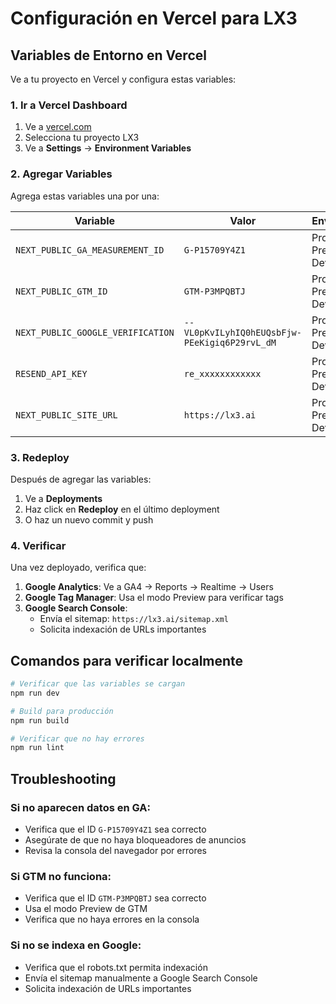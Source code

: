 # Configuración en Vercel para LX3

## Variables de Entorno en Vercel

Ve a tu proyecto en Vercel y configura estas variables:

### 1. Ir a Vercel Dashboard
1. Ve a [vercel.com](https://vercel.com)
2. Selecciona tu proyecto LX3
3. Ve a **Settings** → **Environment Variables**

### 2. Agregar Variables

Agrega estas variables una por una:

| Variable | Valor | Environment |
|----------|-------|-------------|
| `NEXT_PUBLIC_GA_MEASUREMENT_ID` | `G-P15709Y4Z1` | Production, Preview, Development |
| `NEXT_PUBLIC_GTM_ID` | `GTM-P3MPQBTJ` | Production, Preview, Development |
| `NEXT_PUBLIC_GOOGLE_VERIFICATION` | `--VL0pKvILyhIQ0hEUQsbFjw-PEeKigiq6P29rvL_dM` | Production, Preview, Development |
| `RESEND_API_KEY` | `re_xxxxxxxxxxxx` | Production, Preview, Development |
| `NEXT_PUBLIC_SITE_URL` | `https://lx3.ai` | Production, Preview, Development |

### 3. Redeploy

Después de agregar las variables:
1. Ve a **Deployments**
2. Haz click en **Redeploy** en el último deployment
3. O haz un nuevo commit y push

### 4. Verificar

Una vez deployado, verifica que:

1. **Google Analytics**: Ve a GA4 → Reports → Realtime → Users
2. **Google Tag Manager**: Usa el modo Preview para verificar tags
3. **Google Search Console**: 
   - Envía el sitemap: `https://lx3.ai/sitemap.xml`
   - Solicita indexación de URLs importantes

## Comandos para verificar localmente

```bash
# Verificar que las variables se cargan
npm run dev

# Build para producción
npm run build

# Verificar que no hay errores
npm run lint
```

## Troubleshooting

### Si no aparecen datos en GA:
- Verifica que el ID `G-P15709Y4Z1` sea correcto
- Asegúrate de que no haya bloqueadores de anuncios
- Revisa la consola del navegador por errores

### Si GTM no funciona:
- Verifica que el ID `GTM-P3MPQBTJ` sea correcto
- Usa el modo Preview de GTM
- Verifica que no haya errores en la consola

### Si no se indexa en Google:
- Verifica que el robots.txt permita indexación
- Envía el sitemap manualmente a Google Search Console
- Solicita indexación de URLs importantes
